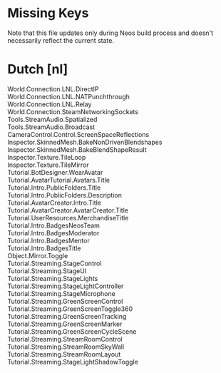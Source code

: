 # Missing Keys
Note that this file updates only during Neos build process and doesn't necessarily reflect the current state.

# Dutch [nl]
World.Connection.LNL.DirectIP  
World.Connection.LNL.NATPunchthrough  
World.Connection.LNL.Relay  
World.Connection.SteamNetworkingSockets  
Tools.StreamAudio.Spatialized  
Tools.StreamAudio.Broadcast  
CameraControl.Control.ScreenSpaceReflections  
Inspector.SkinnedMesh.BakeNonDrivenBlendshapes  
Inspector.SkinnedMesh.BakeBlendShapeResult  
Inspector.Texture.TileLoop  
Inspector.Texture.TileMirror  
Tutorial.BotDesigner.WearAvatar  
Tutorial.AvatarTutorial.Avatars.Title  
Tutorial.Intro.PublicFolders.Title  
Tutorial.Intro.PublicFolders.Description  
Tutorial.AvatarCreator.Intro.Title  
Tutorial.AvatarCreator.AvatarCreator.Title  
Tutorial.UserResources.MerchandiseTitle  
Tutorial.Intro.BadgesNeosTeam  
Tutorial.Intro.BadgesModerator  
Tutorial.Intro.BadgesMentor  
Tutorial.Intro.BadgesTitle  
Object.Mirror.Toggle  
Tutorial.Streaming.StageControl  
Tutorial.Streaming.StageUI  
Tutorial.Streaming.StageLights  
Tutorial.Streaming.StageLightController  
Tutorial.Streaming.StageMicrophone  
Tutorial.Streaming.GreenScreenControl  
Tutorial.Streaming.GreenScreenToggle360  
Tutorial.Streaming.GreenScreenTracking  
Tutorial.Streaming.GreenScreenMarker  
Tutorial.Streaming.GreenScreenCycleScene  
Tutorial.Streaming.StreamRoomControl  
Tutorial.Streaming.StreamRoomSkyWall  
Tutorial.Streaming.StreamRoomLayout  
Tutorial.Streaming.StageLightShadowToggle  

